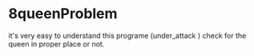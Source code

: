 # 8queenProblem
it's very easy to understand this programe
(under_attack ) check for the queen in proper place or not.
